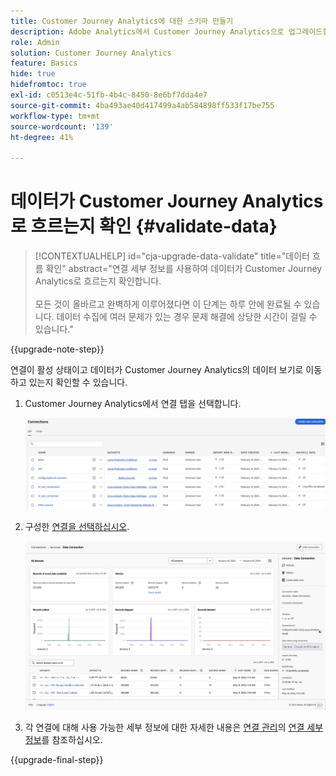 ```yaml
---
title: Customer Journey Analytics에 대한 스키마 만들기
description: Adobe Analytics에서 Customer Journey Analytics으로 업그레이드할 때 권장되는 경로에 대해 알아봅니다
role: Admin
solution: Customer Journey Analytics
feature: Basics
hide: true
hidefromtoc: true
exl-id: c0513e4c-51fb-4b4c-8450-8e6bf7dda4e7
source-git-commit: 4ba493ae40d417499a4ab584898ff533f17be755
workflow-type: tm+mt
source-wordcount: '139'
ht-degree: 41%

---
```


# 데이터가 Customer Journey Analytics로 흐르는지 확인 {#validate-data}

<!-- markdownlint-disable MD034 -->

>[!CONTEXTUALHELP]
>id="cja-upgrade-data-validate"
>title="데이터 흐름 확인"
>abstract="연결 세부 정보를 사용하여 데이터가 Customer Journey Analytics로 흐르는지 확인합니다.<br><br>모든 것이 올바르고 완벽하게 이루어졌다면 이 단계는 하루 안에 완료될 수 있습니다. 데이터 수집에 여러 문제가 있는 경우 문제 해결에 상당한 시간이 걸릴 수 있습니다."

<!-- markdownlint-enable MD034 -->

{{upgrade-note-step}}

연결이 활성 상태이고 데이터가 Customer Journey Analytics의 데이터 보기로 이동하고 있는지 확인할 수 있습니다.

1. Customer Journey Analytics에서 연결 탭을 선택합니다.

   ![목록 보기](assets/list-view.png)

1. 구성한 [연결을 선택하십시오](/help/getting-started/cja-upgrade/cja-upgrade-connection.md).

   ![위젯과 설정을 표시하는 모든 데이터 세트 창](assets/conn-details.png)

1. 각 연결에 대해 사용 가능한 세부 정보에 대한 자세한 내용은 [연결 관리](/help/connections/manage-connections.md)의 [연결 세부 정보](/help/connections/manage-connections.md#manage-connections)를 참조하십시오.

{{upgrade-final-step}}

<!-- Should we duplicate the content here or single source it with /help/connections/manage-connections.md -->
